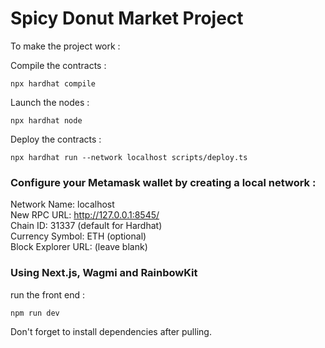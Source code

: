 # Spicy Donut Market Project

To make the project work :

Compile the contracts :
```shell
npx hardhat compile
```

Launch the nodes :
```shell
npx hardhat node
```

Deploy the contracts :
```shell
npx hardhat run --network localhost scripts/deploy.ts
```

### Configure your Metamask wallet by creating a local network :
Network Name: localhost  
New RPC URL: http://127.0.0.1:8545/  
Chain ID: 31337 (default for Hardhat)  
Currency Symbol: ETH (optional)  
Block Explorer URL: (leave blank)

### Using Next.js, Wagmi and RainbowKit

run the front end : 
```shell
npm run dev
```

Don't forget to install dependencies after pulling.
